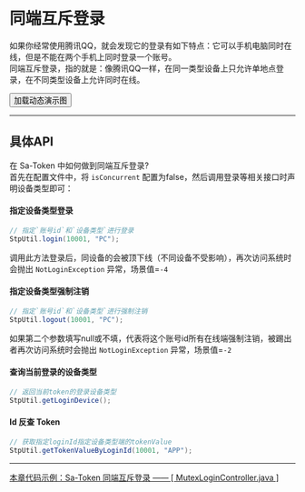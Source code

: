 # 同端互斥登录

如果你经常使用腾讯QQ，就会发现它的登录有如下特点：它可以手机电脑同时在线，但是不能在两个手机上同时登录一个账号。 <br/>
同端互斥登录，指的就是：像腾讯QQ一样，在同一类型设备上只允许单地点登录，在不同类型设备上允许同时在线。


<button class="show-img" img-src="https://oss.dev33.cn/sa-token/doc/g/g3--mutex-login.gif">加载动态演示图</button>

--- 

## 具体API

在 Sa-Token 中如何做到同端互斥登录? <br/>
首先在配置文件中，将 `isConcurrent` 配置为false，然后调用登录等相关接口时声明设备类型即可：


#### 指定设备类型登录
``` java
// 指定`账号id`和`设备类型`进行登录
StpUtil.login(10001, "PC");	
```
调用此方法登录后，同设备的会被顶下线（不同设备不受影响），再次访问系统时会抛出 `NotLoginException` 异常，场景值=`-4`


#### 指定设备类型强制注销
``` java
// 指定`账号id`和`设备类型`进行强制注销 
StpUtil.logout(10001, "PC");	
```
如果第二个参数填写null或不填，代表将这个账号id所有在线端强制注销，被踢出者再次访问系统时会抛出 `NotLoginException` 异常，场景值=`-2`


#### 查询当前登录的设备类型
``` java
// 返回当前token的登录设备类型
StpUtil.getLoginDevice();	
```


#### Id 反查 Token
``` java
// 获取指定loginId指定设备类型端的tokenValue 
StpUtil.getTokenValueByLoginId(10001, "APP");	
```


--- 

<a class="case-btn" href="https://gitee.com/dromara/sa-token/blob/master/sa-token-demo/sa-token-demo-case/src/main/java/com/pj/cases/up/MutexLoginController.java"
	target="_blank">
	本章代码示例：Sa-Token 同端互斥登录  —— [ MutexLoginController.java ]
</a>